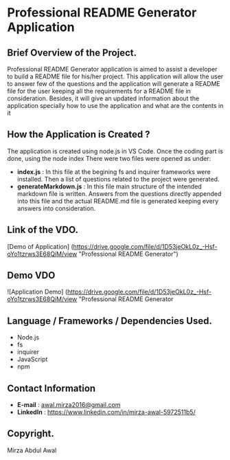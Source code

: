 # Professional README Generator Application
## Brief Overview of the Project.
Professional README Generator application is aimed to assist a developer to build a README file for his/her project. This application will allow the user to answer few of the questions and the application will generate a README file for the user keeping all the requirements for a README file in consideration. Besides, it will give an updated information about the application specially how to use the application and what are the contents in it
## How the Application is Created ?
The application is created using node.js in VS Code. Once the coding part is done, using the node index There were two files were opened as under:
- **index.js** : In this file at the begining fs and inquirer frameworks were installed. Then a list of questions related to the project were generated.
- **generateMarkdown.js** : In this file main structure of the intended markdown file is written. Answers from the questions directly appended into this file and the actual README.md file is generated keeping every answers into consideration.
## Link of the VDO.
[Demo of Application] (https://drive.google.com/file/d/1D53jeOkL0z_-Hsf-oYo1tzrws3E68QiM/view "Professional README Generator")
## Demo VDO
![Application Demo] (https://drive.google.com/file/d/1D53jeOkL0z_-Hsf-oYo1tzrws3E68QiM/view "Professional README Generator
## Language / Frameworks / Dependencies Used.
- Node.js
- fs
- inquirer
- JavaScript
- npm
## Contact Information
- **E-mail** : awal.mirza2016@gmail.com
- **LinkedIn** : https://www.linkedin.com/in/mirza-awal-5972511b5/
## Copyright.
Mirza Abdul Awal
